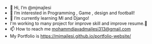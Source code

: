 - 👋 Hi, I’m @mjmajlesi
- 👀 I’m interested in Programming , Game , design and football!
- 🌱 I’m currently learning Ml and Django!
- I'm working to many project for improve skill and improve resume.💪
- 📫 How to reach me mohammdjavadmajlesi313@gmail.com
- My Portfolio is https://mjmajlesi.github.io/portfolio-website/
